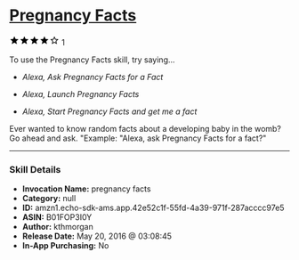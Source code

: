 # [Pregnancy Facts](http://alexa.amazon.com/#skills/amzn1.echo-sdk-ams.app.42e52c1f-55fd-4a39-971f-287acccc97e5)
![4 stars](../../images/ic_star_black_18dp_1x.png)![4 stars](../../images/ic_star_black_18dp_1x.png)![4 stars](../../images/ic_star_black_18dp_1x.png)![4 stars](../../images/ic_star_black_18dp_1x.png)![4 stars](../../images/ic_star_border_black_18dp_1x.png) 1

To use the Pregnancy Facts skill, try saying...

* *Alexa, Ask Pregnancy Facts for a Fact*

* *Alexa, Launch Pregnancy Facts*

* *Alexa, Start Pregnancy Facts and get me a fact*

Ever wanted to know random facts about a developing baby in the womb? Go ahead and ask. "Example: "Alexa, ask Pregnancy Facts for a fact?"

***

### Skill Details

* **Invocation Name:** pregnancy facts
* **Category:** null
* **ID:** amzn1.echo-sdk-ams.app.42e52c1f-55fd-4a39-971f-287acccc97e5
* **ASIN:** B01FOP3I0Y
* **Author:** kthmorgan
* **Release Date:** May 20, 2016 @ 03:08:45
* **In-App Purchasing:** No

